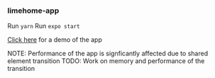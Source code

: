 ### limehome-app

Run `yarn`
Run `expo start`

[Click here](https://streamable.com/w04p6m) for a demo of the app

NOTE: Performance of the app is signficantly affected due to shared element transition
TODO: Work on memory and performance of the transition
